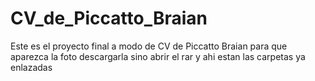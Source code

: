 # CV_de_Piccatto_Braian
Este es el proyecto final a modo de CV de Piccatto Braian
para que aparezca la foto descargarla sino abrir el rar y ahi estan las carpetas ya enlazadas
